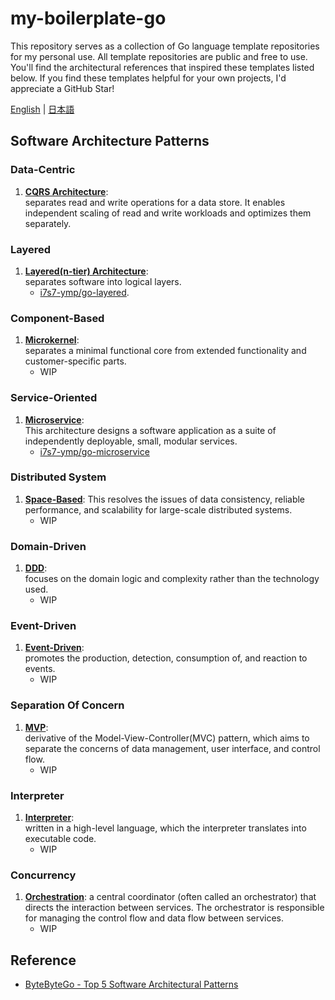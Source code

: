 # my-boilerplate-go

This repository serves as a collection of Go language template repositories for my personal use. All template repositories are public and free to use. You'll find the architectural references that inspired these templates listed below. If you find these templates helpful for your own projects, I'd appreciate a GitHub Star!

[English](./README.md) | [日本語](./README.jp.md)

## Software Architecture Patterns

### Data-Centric

1. [**CQRS Architecture**](docs/en/cqrs-architecture.md):  
separates read and write operations for a data store. It enables independent scaling of read and write workloads and optimizes them separately.

### Layered

1. [**Layered(n-tier) Architecture**](docs/en/layered-architecture.md):  
separates software into logical layers.
    - [i7s7-ymp/go-layered](https://github.com/i7s7-ymp/go-layered).

### Component-Based

1. [**Microkernel**](docs/en/microkernel-architecture.md):  
separates a minimal functional core from extended functionality and customer-specific parts.
    - WIP

### Service-Oriented

1. [**Microservice**](docs/en/microservices-architecture.md):  
This architecture designs a software application as a suite of independently deployable, small, modular services.
   - [i7s7-ymp/go-microservice](https://github.com/i7s7-ymp/go-microservice.git)

### Distributed System

1. [**Space-Based**](docs/en/space-based-architecture.md):
This resolves the issues of data consistency, reliable performance, and scalability for large-scale distributed systems.
   - WIP

### Domain-Driven

1. [**DDD**](docs/en/domain-driven-design.md):  
focuses on the domain logic and complexity rather than the technology used.
   - WIP

### Event-Driven

1. [**Event-Driven**](docs/en/event-driven-architecture.md):  
promotes the production, detection, consumption of, and reaction to events.
   - WIP

### Separation Of Concern

1. [**MVP**](docs/en/mvp-architecture.md):  
derivative of the Model-View-Controller(MVC) pattern, which aims to separate the concerns of data management, user interface, and control flow.
   - WIP

### Interpreter

1. [**Interpreter**](docs/en/interpreter-pattern.md):  
written in a high-level language, which the interpreter translates into executable code.
   - WIP

### Concurrency

1. [**Orchestration**](docs/en/orchestration-pattern.md): 
a central coordinator (often called an orchestrator) that directs the interaction between services. The orchestrator is responsible for managing the control flow and data flow between services.
   - WIP

## Reference

- [ByteByteGo - Top 5 Software Architectural Patterns](https://bytebytego.com/guides/top-5-software-architectural-patterns/)
